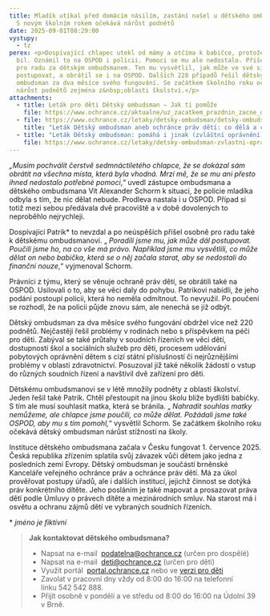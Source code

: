 ```yaml
---
title: Mladík utíkal před domácím násilím, zastání našel u dětského ombudsmana.
  S novým školním rokem očekává nárůst podnětů
date: 2025-09-01T08:29:00
vystupy:
  - tz
perex: <p>Dospívající chlapec utekl od mámy a otčíma k babičce, protože ho otčím
  bil. Oznámil to na OSPOD i policii. Pomoci se mu ale nedostalo. Přišel si tak
  pro radu za dětským ombudsmanem. Ten mu vysvětlil, jak může ve své situaci
  postupovat, a obrátil se i na OSPOD. Dalších 228 případů řešil dětský
  ombudsman za dva měsíce svého fungování. Se začátkem školního roku očekává
  nárůst podnětů zejména z&nbsp;oblasti školství.</p>
attachments:
  - title: Leták pro děti Dětský ombudsman – Jak ti pomůže
    file: https://www.ochrance.cz/aktualne/uz_zacatkem_prazdnin_zacne_detsky_ombudsman_pracovat_po_boku_sveho_starsiho_sourozence_zatim_v_zastoupeni/detsky_ombudsman_letak_pro_deti.pdf
  - file: https://www.ochrance.cz/letaky/detsky-ombudsman/detsky-ombudsman.pdf
    title: "Leták Dětský ombudsman aneb ochránce práv dětí: co dělá a co ne?"
  - title: "Leták Dětský ombudsman: pomáhá i jinak (zvláštní oprávnění)"
    file: https://www.ochrance.cz/letaky/detsky-ombudsman-zvlastni-opravneni/detsky-ombudsman-zvlastni-opravneni.pdf
---
```

<p>
<i>„Musím pochválit čerstvě sedmnáctiletého chlapce, že se dokázal sám obrátit na všechna místa, která byla vhodná. Mrzí mě, že se mu ani přesto ihned nedostalo potřebné pomoci</i>,“ uvedl zástupce ombudsmana a dětského ombudsmana Vít Alexander Schorm k&nbsp;situaci, že policie mladíka odbyla s&nbsp;tím, že nic dělat nebude. Prodleva nastala i u OSPOD. Případ si totiž mezi sebou předávala dvě pracoviště a v&nbsp;době dovolených to neproběhlo nejrychleji.</p>
<p>Dospívající Patrik* to nevzdal a po neúspěších přišel osobně pro radu také k&nbsp;dětskému ombudsmanovi. „
<i>Poradili jsme mu, jak může dál postupovat. Poučili jsme ho, na co vše má právo. Například jsme mu vysvětlili, co může dělat on nebo babička, která se o něj začala starat, aby se nedostali do finanční nouze</i>,“ vyjmenoval Schorm.&nbsp;</p>
<p>Právníci z&nbsp;týmu, který se věnuje ochraně práv dětí, se obrátili také na OSPOD. Usilovali o to, aby se věci daly do pohybu. Patrikovi nabídli, že jeho podání postoupí policii, která ho neměla odmítnout. To nevyužil. Po poučení se rozhodl, že na policii půjde znovu sám, ale nenechá se již odbýt.</p>
<p>Dětský ombudsman za dva měsíce svého fungování obdržel více než 220 podnětů. Nejčastěji řešil problémy v&nbsp;rodinách nebo s příspěvkem na péči pro děti. Zabýval se také průtahy v soudních řízeních ve věci dětí, dostupností škol a sociálních služeb pro děti, procesem udělování pobytových oprávnění dětem s cizí státní příslušností či nejrůznějšími problémy v oblasti zdravotnictví. Posuzoval již také několik žádostí o vstup do různých soudních řízení a navštívil dvě zařízení pro děti.</p>
<p>Dětskému ombudsmanovi se v létě množily podněty z&nbsp;oblasti školství. Jeden řešil také Patrik. Chtěl přestoupit na jinou školu blíže bydlišti babičky. S&nbsp;tím ale musí souhlasit matka, která se bránila. „
<i>Nahradit souhlas matky nemůžeme, ale chlapce jsme poučili, co může dělat. Požádali jsme také OSPOD, aby mu s&nbsp;tím pomohl,</i>“ vysvětlil Schorm. Se začátkem školního roku očekává dětský ombudsman nárůst stížností na školy.</p>
<p>Instituce dětského ombudsmana začala v&nbsp;Česku fungovat 1. července 2025. Česká republika zřízením splatila svůj závazek vůči dětem jako jedna z posledních zemí Evropy. Dětský ombudsman je součástí brněnské Kanceláře veřejného ochránce práv a ochránce práv dětí. Má za úkol prověřovat postupy úřadů, ale i dalších institucí, jejichž činnost se dotýká práv konkrétního dítěte. Jeho posláním je také mapovat a prosazovat práva dětí podle Úmluvy o&nbsp;právech dítěte a mezinárodních smluv.&nbsp;Na starost má i osvětu a ochranu zájmů dětí ve&nbsp;vybraných soudních řízeních.&nbsp;</p>
<p>*
<i>jméno je fiktivní</i></p>
<blockquote>
<p>
<strong>Jak kontaktovat dětského ombudsmana?</strong></p>
<ul>
<li>Napsat na e-mail&nbsp;
<a href="mailto:podatelna@ochrance.cz">podatelna@ochrance.cz</a> (určen pro dospělé)</li>
<li>Napsat na e-mail&nbsp;
<a href="mailto:deti@ochrance.cz">deti@ochrance.cz</a> (určen pro děti)</li>
<li>Využít portál&nbsp;
<a href="https://portal.ochrance.cz/Default/Show?ReturnUrl=%2f">portal.ochrance.cz</a> nebo ve 
<a href="https://portal.ochrance.cz/Submissions/AddChild">verzi pro děti</a></li>
<li>Zavolat v pracovní dny vždy od&nbsp;8:00 do&nbsp;16:00 na telefonní linku&nbsp;542&nbsp;542&nbsp;888.</li>
<li>Přijít osobně v pondělí a ve středu od 8:00 do 16:00 na Údolní 39 v&nbsp;Brně.</li></ul></blockquote>
